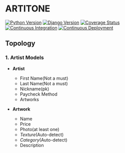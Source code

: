 # ARTITONE

[![Python Version](https://img.shields.io/badge/python-3.7-brightgreen.svg)](https://python.org)
[![Django Version](https://img.shields.io/badge/django-3.2.8-brightgreen.svg)](https://djangoproject.com)
[![Coverage Status](https://coveralls.io/repos/github/Artitone/ARTITONE/badge.svg?t=0UBQcT)](https://coveralls.io/github/Artitone/ARTITONE)
[![Continuous Integration](https://github.com/Artitone/ARTITONE/actions/workflows/presubmit.yml/badge.svg?branch=main)](https://github.com/Artitone/ARTITONE/actions/workflows/presubmit.yml)
[![Continuous Deployment](https://github.com/Artitone/ARTITONE/actions/workflows/merge_deploy.yml/badge.svg?branch=main)](https://github.com/Artitone/ARTITONE/actions/workflows/merge_deploy.yml)

## Topology
### 1. Artist Models
- **Artist**
  - First Name(Not a must)
  - Last Name(Not a must)
  - Nickname(pk)
  - Paycheck Method
  - Artworks
 
- **Artwork**
  - Name
  - Price
  - Photo(at least one)
  - _Texture_(Auto-detect)
  - _Category_(Auto-detect)
  - Description

